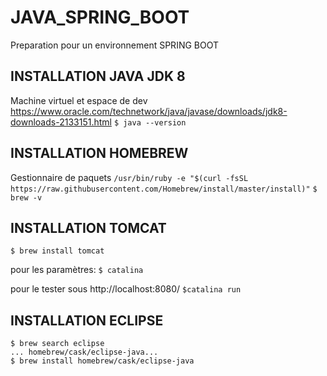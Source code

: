 # JAVA_SPRING_BOOT
Preparation pour un environnement SPRING BOOT

## INSTALLATION JAVA JDK 8
Machine virtuel et espace de dev
https://www.oracle.com/technetwork/java/javase/downloads/jdk8-downloads-2133151.html
```$ java --version```

## INSTALLATION HOMEBREW
Gestionnaire de paquets
```/usr/bin/ruby -e "$(curl -fsSL https://raw.githubusercontent.com/Homebrew/install/master/install)"```
```$ brew -v```


## INSTALLATION TOMCAT
```$ brew install tomcat```

pour les paramètres:
```$ catalina```

pour le tester sous http://localhost:8080/
```$catalina run```

## INSTALLATION ECLIPSE
```
$ brew search eclipse
... homebrew/cask/eclipse-java...
$ brew install homebrew/cask/eclipse-java
```

